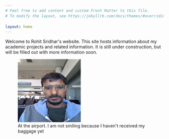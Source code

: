 ```yaml
---
# Feel free to add content and custom Front Matter to this file.
# To modify the layout, see https://jekyllrb.com/docs/themes/#overriding-theme-defaults

layout: home
---
```


Welcome to Rohit Sridhar's website. This site hosts information about my academic projects and related information.
It is still under construction, but will be filled out with more information soon.

<figure>
<img src='./assets/at_airport.jpeg' alt='Picture of me at the airport' width='200' height='200' />
<figcaption>At the airport. I am not smiling because I haven't received my baggage yet</figcaption>
</figure>
